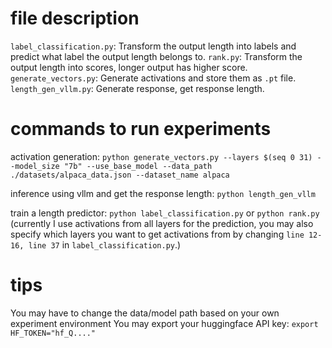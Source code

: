# file description

`label_classification.py`: Transform the output length into labels and predict what label the output length belongs to.
`rank.py`: Transform the output length into scores, longer output has higher score.
`generate_vectors.py`: Generate activations and store them as `.pt` file.
`length_gen_vllm.py`: Generate response, get response length.

# commands to run experiments

activation generation:
`python generate_vectors.py --layers $(seq 0 31) --model_size "7b" --use_base_model --data_path ./datasets/alpaca_data.json --dataset_name alpaca`

inference using vllm and get the response length:
`python length_gen_vllm`

train a length predictor:
`python label_classification.py` or `python rank.py`
(currently I use activations from all layers for the prediction, you may also specify which layers you want to get activations from by changing `line 12-16, line 37` in `label_classification.py`.)

# tips

You may have to change the data/model path based on your own experiment environment
You may export your huggingface API key: `export HF_TOKEN="hf_Q...."`
